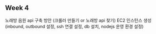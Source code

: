 ## Week 4

노래방 음원 api 구축 방안 (크롤러 만들기 or 노래방 api 찾기)
EC2 인스턴스 생성 (inbound, outbound 설정, ssh 연결 설정, db 설치, nodejs 운영 환경 설정)